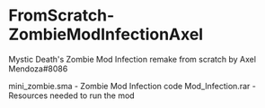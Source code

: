 # FromScratch-ZombieModInfectionAxel
Mystic Death's Zombie Mod Infection remake from scratch by Axel Mendoza#8086 

mini_zombie.sma - Zombie Mod Infection code
Mod_Infection.rar - Resources needed to run the mod
